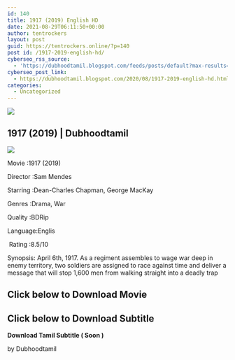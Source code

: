 ```yaml
---
id: 140
title: 1917 (2019) English HD
date: 2021-08-29T06:11:50+00:00
author: tentrockers
layout: post
guid: https://tentrockers.online/?p=140
post id: /1917-2019-english-hd/
cyberseo_rss_source:
  - 'https://dubhoodtamil.blogspot.com/feeds/posts/default?max-results=150&start-index=151'
cyberseo_post_link:
  - https://dubhoodtamil.blogspot.com/2020/08/1917-2019-english-hd.html
categories:
  - Uncategorized
---
```

<div class="media_block">
  <img src="https://1.bp.blogspot.com/-J9gy8LvHb5Q/Xyo1vXAkBzI/AAAAAAAAA-4/6795mrVD6i8nnanFJSUmM-GCsGi5A0J4ACLcBGAsYHQ/s72-c/images%2B%252816%2529.jpeg" class="media_thumbnail" />
</div>

## <span><span>1917 (2019) | Dubhoodtamil</span></span>

<div class="separator">
  <a href="https://1.bp.blogspot.com/-J9gy8LvHb5Q/Xyo1vXAkBzI/AAAAAAAAA-4/6795mrVD6i8nnanFJSUmM-GCsGi5A0J4ACLcBGAsYHQ/s554/images%2B%252816%2529.jpeg"><img border="0" data-original-height="554" data-original-width="554" src="https://1.bp.blogspot.com/-J9gy8LvHb5Q/Xyo1vXAkBzI/AAAAAAAAA-4/6795mrVD6i8nnanFJSUmM-GCsGi5A0J4ACLcBGAsYHQ/s0/images%2B%252816%2529.jpeg" /></a>
</div>

Movie	<span></span>:1917 (2019)&nbsp;

Director	<span></span>:Sam Mendes&nbsp;

Starring	<span></span>:Dean-Charles Chapman, George MacKay&nbsp;

Genres	<span></span>:Drama, War

Quality	<span></span>:BDRip&nbsp;

Language:Englis

&nbsp;Rating	<span></span>:8.5/10

Synopsis: April 6th, 1917. As a regiment assembles to wage war deep in enemy territory, two soldiers are assigned to race against time and deliver a message that will stop 1,600 men from walking straight into a deadly trap

## **<span>Click below to Download Movie</span>**

## **<span>Click below to Download Subtitle</span>**

**<span>Download Tamil Subtitle ( Soon )</span>**

by Dubhoodtamil